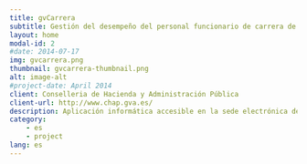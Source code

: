 ```yaml
---
title: gvCarrera
subtitle: Gestión del desempeño del personal funcionario de carrera de la Administración de la GVA
layout: home
modal-id: 2
#date: 2014-07-17
img: gvcarrera.png
thumbnail: gvcarrera-thumbnail.png
alt: image-alt
#project-date: April 2014
client: Conselleria de Hacienda y Administración Pública
client-url: http://www.chap.gva.es/
description: Aplicación informática accesible en la sede electrónica de la Generalitat tanto desde ordenador, como tablets o móviles, dónde el personal funcionario de carrera de la Administración de la Generalitat puede solicitar la regulación y evaluación del desempeño del personal. Parte del plan Carrera Profesional Horizontal.
category:
    - es
    - project
lang: es
---
```



